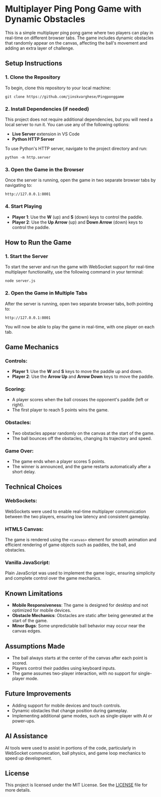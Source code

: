 # Multiplayer Ping Pong Game with Dynamic Obstacles

This is a simple multiplayer ping pong game where two players can play in real-time on different browser tabs. The game includes dynamic obstacles that randomly appear on the canvas, affecting the ball's movement and adding an extra layer of challenge.

## Setup Instructions

### 1. Clone the Repository
To begin, clone this repository to your local machine:

```
git clone https://github.com/jinskvarghese/Pingponggame
```

### 2. Install Dependencies (if needed)
This project does not require additional dependencies, but you will need a local server to run it. You can use any of the following options:

- **Live Server** extension in VS Code
- **Python HTTP Server**

To use Python's HTTP server, navigate to the project directory and run:

```
python -m http.server
```

### 3. Open the Game in the Browser
Once the server is running, open the game in two separate browser tabs by navigating to:

```
http://127.0.0.1:8001
```

### 4. Start Playing
- **Player 1**: Use the **W** (up) and **S** (down) keys to control the paddle.
- **Player 2**: Use the **Up Arrow** (up) and **Down Arrow** (down) keys to control the paddle.

## How to Run the Game

### 1. Start the Server
To start the server and run the game with WebSocket support for real-time multiplayer functionality, use the following command in your terminal:

```
node server.js
```

### 2. Open the Game in Multiple Tabs
After the server is running, open two separate browser tabs, both pointing to:

```
http://127.0.0.1:8001
```

You will now be able to play the game in real-time, with one player on each tab.

## Game Mechanics

### Controls:
- **Player 1**: Use the **W** and **S** keys to move the paddle up and down.
- **Player 2**: Use the **Arrow Up** and **Arrow Down** keys to move the paddle.

### Scoring:
- A player scores when the ball crosses the opponent's paddle (left or right).
- The first player to reach 5 points wins the game.

### Obstacles:
- Two obstacles appear randomly on the canvas at the start of the game.
- The ball bounces off the obstacles, changing its trajectory and speed.

### Game Over:
- The game ends when a player scores 5 points.
- The winner is announced, and the game restarts automatically after a short delay.

## Technical Choices

### WebSockets:
WebSockets were used to enable real-time multiplayer communication between the two players, ensuring low latency and consistent gameplay.

### HTML5 Canvas:
The game is rendered using the `<canvas>` element for smooth animation and efficient rendering of game objects such as paddles, the ball, and obstacles.

### Vanilla JavaScript:
Plain JavaScript was used to implement the game logic, ensuring simplicity and complete control over the game mechanics.

## Known Limitations
- **Mobile Responsiveness**: The game is designed for desktop and not optimized for mobile devices.
- **Obstacle Mechanics**: Obstacles are static after being generated at the start of the game.
- **Minor Bugs**: Some unpredictable ball behavior may occur near the canvas edges.

## Assumptions Made
- The ball always starts at the center of the canvas after each point is scored.
- Players control their paddles using keyboard inputs.
- The game assumes two-player interaction, with no support for single-player mode.

## Future Improvements
- Adding support for mobile devices and touch controls.
- Dynamic obstacles that change position during gameplay.
- Implementing additional game modes, such as single-player with AI or power-ups.

## AI Assistance
AI tools were used to assist in portions of the code, particularly in WebSocket communication, ball physics, and game loop mechanics to speed up development.

## License
This project is licensed under the MIT License. See the [LICENSE](LICENSE) file for more details.